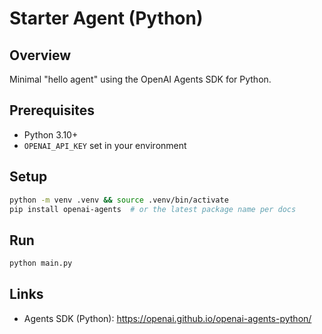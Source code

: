 # Starter Agent (Python)

## Overview
Minimal "hello agent" using the OpenAI Agents SDK for Python.

## Prerequisites
- Python 3.10+
- `OPENAI_API_KEY` set in your environment

## Setup
```bash
python -m venv .venv && source .venv/bin/activate
pip install openai-agents  # or the latest package name per docs
```

## Run
```bash
python main.py
```

## Links
- Agents SDK (Python): https://openai.github.io/openai-agents-python/
